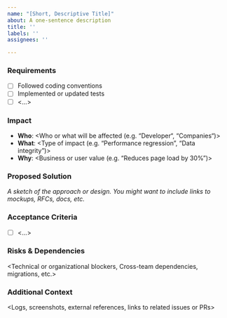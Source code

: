 ```yaml
---
name: "[Short, Descriptive Title]"
about: A one-sentence description
title: ''
labels: ''
assignees: ''

---
```


<!---
Please set the GitHub labels
 • Complexity: XS, S, M,  L, XL  
 • Priority: Low, Medium, Urgent  
 • Type: Enhancement, Bug, Documentation, Good first issue, Help wanted
-->

### Requirements
- [ ] Followed coding conventions
- [ ] Implemented or updated tests
- [ ] <…>

### Impact
- **Who**: <Who or what will be affected (e.g. “Developer“, “Companies“)>  
- **What**: <Type of impact (e.g. “Performance regression”, “Data integrity”)>  
- **Why**: <Business or user value (e.g. “Reduces page load by 30%”)>

### Proposed Solution
_A sketch of the approach or design. You might want to include links to mockups, RFCs, docs, etc._

### Acceptance Criteria
- [ ] <…>

### Risks & Dependencies
<Technical or organizational blockers, Cross-team dependencies, migrations, etc.>

### Additional Context
<Logs, screenshots, external references, links to related issues or PRs>
